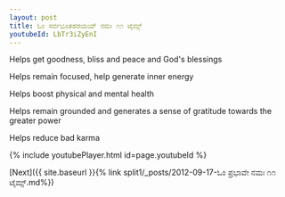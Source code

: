 ```yaml
---
layout: post
title: ಓಂ ಸರ್ವಭೂತಹರಯಯ್ ನಮಃ ೧೧ ಟೈಮ್ಸ್
youtubeId: LbTr3iZyEnI
---
```

 
 
Helps get goodness, bliss and peace and God's blessings
 
Helps remain focused, help generate inner energy 
 
Helps boost physical and mental health 
 
Helps remain grounded and generates a sense of gratitude towards the greater power 
 
Helps reduce bad karma
 
 
 
 


{% include youtubePlayer.html id=page.youtubeId %}
 
[Next]({{ site.baseurl }}{% link  split1/_posts/2012-09-17-ಓಂ ಪ್ರಭಾವೇ ನಮಃ ೧೧ ಟೈಮ್ಸ್.md%})
 
